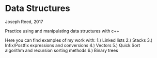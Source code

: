 # Data Structures
Joseph Reed, 2017

Practice using and manipulating data structures with c++ 

Here you can find examples of my work with:
1.) Linked lists
2.) Stacks
3.) Infix/Postfix expressions and conversions
4.) Vectors
5.) Quick Sort algorithm and recursion sorting methods
6.) Binary trees
